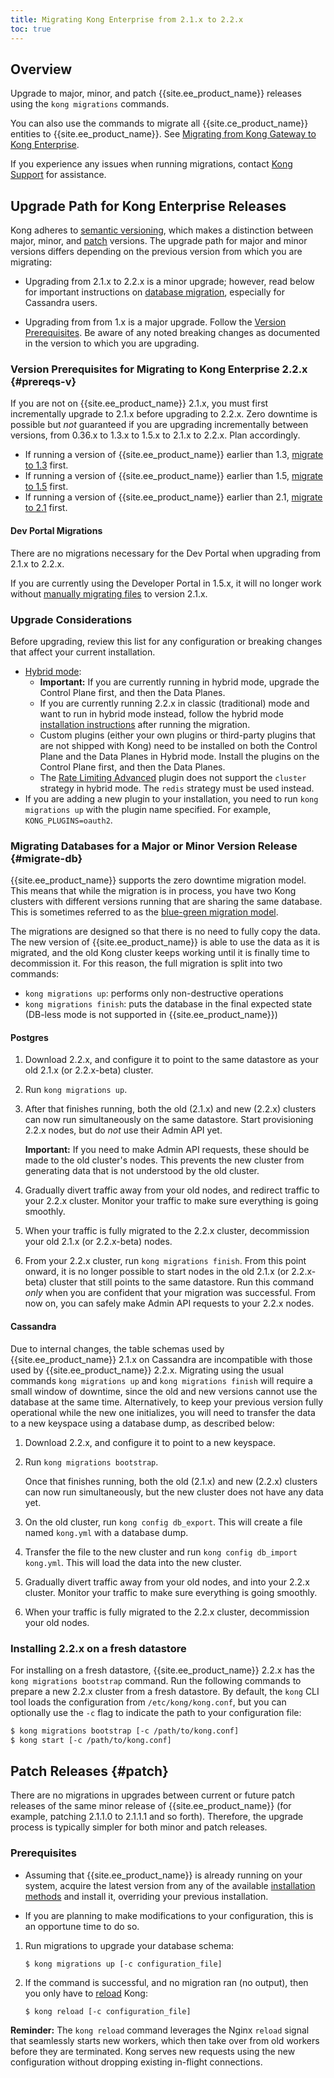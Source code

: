 ```yaml
---
title: Migrating Kong Enterprise from 2.1.x to 2.2.x
toc: true
---
```


## Overview

Upgrade to major, minor, and patch {{site.ee_product_name}} releases using the
`kong migrations` commands.

You can also use the commands to migrate all {{site.ce_product_name}} entities
to {{site.ee_product_name}}. See
[Migrating from Kong Gateway to Kong Enterprise](/enterprise/2.2.x/deployment/upgrades/migrate-ce-to-ke/).

If you experience any issues when running migrations, contact
[Kong Support](https://support.konghq.com/support/s/) for assistance.

## Upgrade Path for Kong Enterprise Releases

Kong adheres to [semantic versioning](https://semver.org/), which makes a
distinction between major, minor, and [patch](#patch) versions. The upgrade path
for major and minor versions differs depending on the previous version from which
you are migrating:

- Upgrading from 2.1.x to 2.2.x is a minor upgrade; however, read below for important
instructions on [database migration](#migrate-db), especially for Cassandra users.

- Upgrading from from 1.x is a major upgrade. Follow the [Version Prerequisites](#prereqs-v).
Be aware of any noted breaking changes as documented in the version to which you are upgrading.

### Version Prerequisites for Migrating to Kong Enterprise 2.2.x {#prereqs-v}

If you are not on {{site.ee_product_name}} 2.1.x, you must first incrementally
upgrade to 2.1.x before upgrading to 2.2.x. Zero downtime is possible but _not_
guaranteed if you are upgrading incrementally between versions, from 0.36.x to 1.3.x to
1.5.x to 2.1.x to 2.2.x. Plan accordingly.

* If running a version of {{site.ee_product_name}} earlier than 1.3,
  [migrate to 1.3](/enterprise/1.3-x/deployment/migrations/) first.
* If running a version of {{site.ee_product_name}} earlier than 1.5,
  [migrate to 1.5](/enterprise/1.5.x/deployment/migrations/) first.
* If running a version of {{site.ee_product_name}} earlier than 2.1,
  [migrate to 2.1](/enterprise/2.1.x/deployment/upgrades/migrations/) first.

#### Dev Portal Migrations

There are no migrations necessary for the Dev Portal when upgrading from 2.1.x to
2.2.x.

If you are currently using the Developer Portal in 1.5.x, it will no longer work without
[manually migrating files](/enterprise/2.1.x/developer-portal/latest-migrations) to version 2.1.x.


### Upgrade Considerations

Before upgrading, review this list for any configuration or breaking changes that
affect your current installation.

* [Hybrid mode](/enterprise/{{page.kong_version}}/deployment/hybrid-mode/):
  * **Important:** If you are currently running in hybrid mode, upgrade the Control Plane first, and
    then the Data Planes.
  * If you are currently running 2.2.x in classic (traditional)
  mode and want to run in hybrid mode instead, follow the hybrid mode
  [installation instructions](/enterprise/{{page.kong_version}}/deployment/hybrid-mode-setup/)
  after running the migration.
  * Custom plugins (either your own plugins or third-party plugins that are not shipped with Kong)
  need to be installed on both the Control Plane and the Data Planes in Hybrid mode. Install the
  plugins on the Control Plane first, and then the Data Planes.
  * The [Rate Limiting Advanced](/hub/kong-inc/rate-limiting-advanced) plugin does not
    support the `cluster` strategy in hybrid mode. The `redis` strategy must be used instead.
* If you are adding a new plugin to your installation, you need to run
  `kong migrations up` with the plugin name specified. For example,
  `KONG_PLUGINS=oauth2`.


### Migrating Databases for a Major or Minor Version Release {#migrate-db}

{{site.ee_product_name}} supports the zero downtime migration model. This means
that while the migration is in process, you have two Kong clusters with different
versions running that are sharing the same database. This is sometimes referred
to as the
[blue-green migration model](https://en.wikipedia.org/wiki/Blue-green_deployment).

The migrations are designed so that there is no need to fully copy
the data. The new version of {{site.ee_product_name}} is able to use the data as it
is migrated, and the old Kong cluster keeps working until it is finally time to
decommission it. For this reason, the full migration is split into two commands:

- `kong migrations up`: performs only non-destructive operations
- `kong migrations finish`: puts the database in the final expected state (DB-less
  mode is not supported in {{site.ee_product_name}})

#### Postgres

1. Download 2.2.x, and configure it to point to the same datastore as your old
   2.1.x (or 2.2.x-beta) cluster.
2. Run `kong migrations up`.
3. After that finishes running, both the old (2.1.x) and new (2.2.x) clusters can
   now run simultaneously on the same datastore. Start provisioning 2.2.x nodes,
   but do _not_ use their Admin API yet.

   **Important:** If you need to make Admin API requests,
   these should be made to the old cluster's nodes. This prevents
   the new cluster from generating data that is not understood by the old
   cluster.

4. Gradually divert traffic away from your old nodes, and redirect traffic to
   your 2.2.x cluster. Monitor your traffic to make sure everything
   is going smoothly.
5. When your traffic is fully migrated to the 2.2.x cluster, decommission your
   old 2.1.x (or 2.2.x-beta) nodes.
6. From your 2.2.x cluster, run `kong migrations finish`. From this point onward,
   it is no longer possible to start nodes in the old 2.1.x (or 2.2.x-beta) cluster
   that still points to the same datastore. Run this command _only_ when you are
   confident that your migration was successful. From now on, you can safely make
   Admin API requests to your 2.2.x nodes.

#### Cassandra

Due to internal changes, the table schemas used by {{site.ee_product_name}} 2.1.x on Cassandra
are incompatible with those used by {{site.ee_product_name}} 2.2.x. Migrating using the usual commands
`kong migrations up` and `kong migrations finish` will require a small
window of downtime, since the old and new versions cannot use the
database at the same time. Alternatively, to keep your previous version fully
operational while the new one initializes, you will need to transfer the
data to a new keyspace using a database dump, as described below:

1. Download 2.2.x, and configure it to point to a new keyspace.

2. Run `kong migrations bootstrap`.

   Once that finishes running, both the old (2.1.x) and new (2.2.x)
   clusters can now run simultaneously, but the new cluster does not
   have any data yet.
3. On the old cluster, run `kong config db_export`. This will create
   a file named `kong.yml` with a database dump.
4. Transfer the file to the new cluster and run
   `kong config db_import kong.yml`. This will load the data into the new cluster.
5. Gradually divert traffic away from your old nodes, and into
   your 2.2.x cluster. Monitor your traffic to make sure everything
   is going smoothly.
6. When your traffic is fully migrated to the 2.2.x cluster,
   decommission your old nodes.

### Installing 2.2.x on a fresh datastore

For installing on a fresh datastore, {{site.ee_product_name}} 2.2.x has the
`kong migrations bootstrap` command. Run the following commands to
prepare a new 2.2.x cluster from a fresh datastore. By default, the `kong` CLI tool
loads the configuration from `/etc/kong/kong.conf`, but you can optionally use
the `-c` flag to indicate the path to your configuration file:

```bash
$ kong migrations bootstrap [-c /path/to/kong.conf]
$ kong start [-c /path/to/kong.conf]
```

## Patch Releases {#patch}

There are no migrations in upgrades between current or
future patch releases of the same minor release of {{site.ee_product_name}}
(for example, patching 2.1.1.0 to 2.1.1.1 and so forth). Therefore, the upgrade
process is typically simpler for both minor and patch releases.

### Prerequisites

- Assuming that {{site.ee_product_name}} is already running on your system,
  acquire the latest version from any of the available
  [installation methods](https://docs.konghq.com/enterprise/{{page.kong_version}}/deployment/installation/overview/)
  and install it, overriding your previous installation.

- If you are planning to make modifications to your configuration, this is an
  opportune time to do so.

1. Run migrations to upgrade your database schema:

   ```shell
   $ kong migrations up [-c configuration_file]
   ```

2. If the command is successful, and no migration ran (no output),
   then you only have to
   [reload](https://docs.konghq.com/2.1.x/cli/#kong-reload) Kong:

   ```shell
   $ kong reload [-c configuration_file]
   ```

**Reminder:** The `kong reload` command leverages the Nginx `reload` signal that
seamlessly starts new workers, which then take over from old workers before they
are terminated. Kong serves new requests using the new
configuration without dropping existing in-flight connections.
